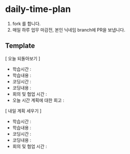 # daily-time-plan

1. fork 를 합니다.
2. 매일 하루 업무 마감전, 본인 닉네임 branch에 PR을 보냅니다.



## Template



[ 오늘 되돌아보기 ]

- 학습시간 : 
- 학습내용 : 
- 코딩시간 : 
- 코딩내용 : 
- 회의 및 협업 시간 : 
- 오늘 시간 계획에 대한 회고 : 

[ 내일 계획 세우기 ]

- 학습시간 : 
- 학습내용 :
- 코딩시간 : 
- 코딩내용 : 
- 회의 및 협업 시간 : 
